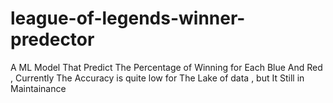 # league-of-legends-winner-predector
 A ML Model That Predict The Percentage of Winning for Each Blue And Red , Currently The Accuracy is quite low  for The Lake of data , but It Still in Maintainance
